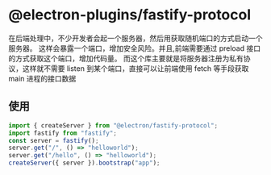 # @electron-plugins/fastify-protocol

在后端处理中，不少开发者会起一个服务器，然后用获取随机端口的方式启动一个服务器。
这样会暴露一个端口，增加安全风险。并且,前端需要通过 preload 接口的方式获取这个端口，增加代码量。
而这个库主要就是将服务器注册为私有协议，这样就不需要 listen 到某个端口，直接可以让前端使用 fetch 等手段获取 main 进程的接口数据

## 使用

```javascript
import { createServer } from "@electron/fastify-protocol";
import fastify from "fastify";
const server = fastify();
server.get("/", () => "helloworld");
server.get("/hello", () => "helloworld");
createServer({ server }).bootstrap("app");
```
